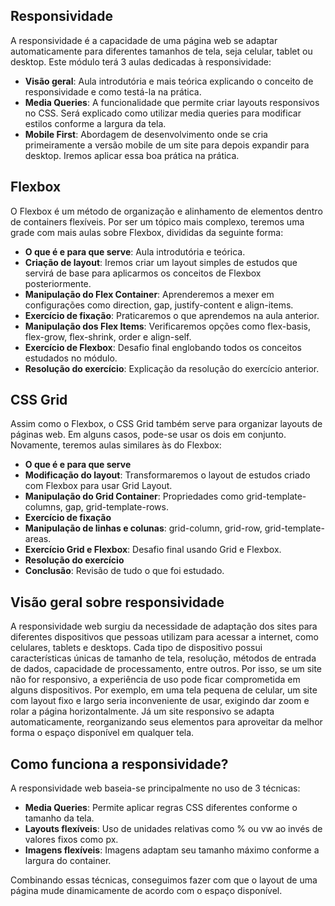 ## Responsividade

A responsividade é a capacidade de uma página web se adaptar automaticamente para diferentes tamanhos de tela, seja celular, tablet ou desktop. Este módulo terá 3 aulas dedicadas à responsividade:

- **Visão geral**: Aula introdutória e mais teórica explicando o conceito de responsividade e como testá-la na prática.
- **Media Queries**: A funcionalidade que permite criar layouts responsivos no CSS. Será explicado como utilizar media queries para modificar estilos conforme a largura da tela.
- **Mobile First**: Abordagem de desenvolvimento onde se cria primeiramente a versão mobile de um site para depois expandir para desktop. Iremos aplicar essa boa prática na prática.

## Flexbox

O Flexbox é um método de organização e alinhamento de elementos dentro de containers flexíveis. Por ser um tópico mais complexo, teremos uma grade com mais aulas sobre Flexbox, divididas da seguinte forma:

- **O que é e para que serve**: Aula introdutória e teórica.
- **Criação de layout**: Iremos criar um layout simples de estudos que servirá de base para aplicarmos os conceitos de Flexbox posteriormente.
- **Manipulação do Flex Container**: Aprenderemos a mexer em configurações como direction, gap, justify-content e align-items.
- **Exercício de fixação**: Praticaremos o que aprendemos na aula anterior.
- **Manipulação dos Flex Items**: Verificaremos opções como flex-basis, flex-grow, flex-shrink, order e align-self.
- **Exercício de Flexbox**: Desafio final englobando todos os conceitos estudados no módulo.
- **Resolução do exercício**: Explicação da resolução do exercício anterior.

## CSS Grid

Assim como o Flexbox, o CSS Grid também serve para organizar layouts de páginas web. Em alguns casos, pode-se usar os dois em conjunto. Novamente, teremos aulas similares às do Flexbox:

- **O que é e para que serve**
- **Modificação do layout**: Transformaremos o layout de estudos criado com Flexbox para usar Grid Layout.
- **Manipulação do Grid Container**: Propriedades como grid-template-columns, gap, grid-template-rows.
- **Exercício de fixação**
- **Manipulação de linhas e colunas**: grid-column, grid-row, grid-template-areas.
- **Exercício Grid e Flexbox**: Desafio final usando Grid e Flexbox.
- **Resolução do exercício**
- **Conclusão**: Revisão de tudo o que foi estudado.

## Visão geral sobre responsividade

A responsividade web surgiu da necessidade de adaptação dos sites para diferentes dispositivos que pessoas utilizam para acessar a internet, como celulares, tablets e desktops. Cada tipo de dispositivo possui características únicas de tamanho de tela, resolução, métodos de entrada de dados, capacidade de processamento, entre outros. Por isso, se um site não for responsivo, a experiência de uso pode ficar comprometida em alguns dispositivos. Por exemplo, em uma tela pequena de celular, um site com layout fixo e largo seria inconveniente de usar, exigindo dar zoom e rolar a página horizontalmente. Já um site responsivo se adapta automaticamente, reorganizando seus elementos para aproveitar da melhor forma o espaço disponível em qualquer tela.

## Como funciona a responsividade?

A responsividade web baseia-se principalmente no uso de 3 técnicas:

- **Media Queries**: Permite aplicar regras CSS diferentes conforme o tamanho da tela.
- **Layouts flexíveis**: Uso de unidades relativas como % ou vw ao invés de valores fixos como px.
- **Imagens flexíveis**: Imagens adaptam seu tamanho máximo conforme a largura do container.

Combinando essas técnicas, conseguimos fazer com que o layout de uma página mude dinamicamente de acordo com o espaço disponível.